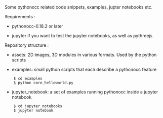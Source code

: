Some pythonocc related code snippets, examples, jupter notebooks etc.

Requirements :

* pythonocc-0.18.2 or later

* jupyter if you want to test the jupyter notebooks, as well as pythreejs.

Repository structure :

* assets: 2D images, 3D modules in various formats. Used by the python scripts

* examples: small python scripts that each describe a pythonocc feature
```
    $ cd examples  
    $ python core_helloworld.py
```

* jupyter_notebook: a set of examples running pythonocc inside a jupyter notebook.
```
    $ cd jupyter_notebooks  
    $ jupyter notebook
```
